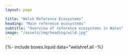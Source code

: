 ```yaml
---
layout: page

title: "Welsh Reference Ecosystems"
heading: "Main reference ecosystems"
subtitle: "Overview of reference ecosystems in Wales"
image: "/assets/img/heading/wild.jpg"
---
```


{%-
include boxes.liquid
data="welshref.all
-%}
